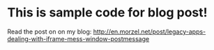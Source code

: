 # This is sample code for blog post!

Read the post on on my blog: http://en.morzel.net/post/legacy-apps-dealing-with-iframe-mess-window-postmessage
